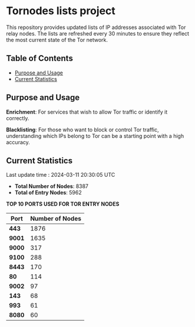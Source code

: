 # Tornodes lists project

This repository provides updated lists of IP addresses associated with Tor relay nodes. The lists are refreshed every 30 minutes to ensure they reflect the most current state of the Tor network.

## Table of Contents

- [Purpose and Usage](#purpose-and-usage)
- [Current Statistics](#current-statistics)


## Purpose and Usage

**Enrichment**: For services that wish to allow Tor traffic or identify it correctly.

**Blacklisting**: For those who want to block or control Tor traffic, understanding which IPs belong to Tor can be a starting point with a high accuracy.

## Current Statistics

Last update time : 2024-03-11 20:30:05 UTC

- **Total Number of Nodes**: 8387
- **Total of Entry Nodes**: 5962

**TOP 10 PORTS USED FOR TOR ENTRY NODES**

| **Port** | **Number of Nodes** |
|------|-----------------|
| **443**   | 1876  |
| **9001**   | 1635  |
| **9000**   | 317  |
| **9100**   | 288  |
| **8443**   | 170  |
| **80**   | 114  |
| **9002**   | 97  |
| **143**   | 68  |
| **993**   | 61  |
| **8080**   | 60  |


